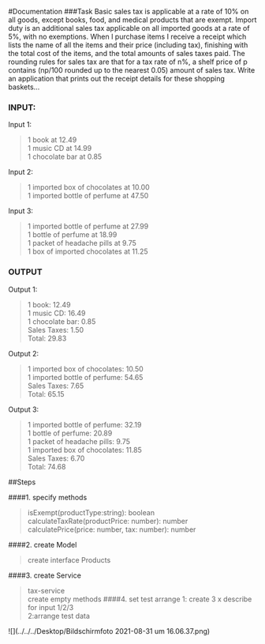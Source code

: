 #Documentation
###Task
Basic sales tax is applicable at a rate of 10% on all goods, except books, food, and medical
products that are exempt. Import duty is an additional sales tax
applicable on all imported goods at a rate of 5%, with no exemptions. When I purchase items
I receive a receipt which lists the name of all the items and their price (including tax),
finishing with the total cost of the items,
and the total amounts of sales taxes paid. The rounding rules for sales tax are that for a tax
rate of n%, a shelf price of p contains (np/100 rounded up to the nearest 0.05) amount of
sales tax.
Write an application that prints out the receipt details for these shopping baskets...

### INPUT:
Input 1:
> 1 book at 12.49<br>
> 1 music CD at 14.99<br>
> 1 chocolate bar at 0.85<br>

Input 2:
> 1 imported box of chocolates at 10.00<br>
> 1 imported bottle of perfume at 47.50<br>

Input 3:
> 1 imported bottle of perfume at 27.99<br>
> 1 bottle of perfume at 18.99<br>
> 1 packet of headache pills at 9.75<br>
> 1 box of imported chocolates at 11.25<br>
### OUTPUT
Output 1:
> 1 book: 12.49<br>
> 1 music CD: 16.49<br>
> 1 chocolate bar: 0.85<br>
> Sales Taxes: 1.50<br>
> Total: 29.83<br>

Output 2:
> 1 imported box of chocolates: 10.50<br>
> 1 imported bottle of perfume: 54.65<br>
> Sales Taxes: 7.65<br>
> Total: 65.15<br>

Output 3:
> 1 imported bottle of perfume: 32.19<br>
> 1 bottle of perfume: 20.89<br>
> 1 packet of headache pills: 9.75<br>
> 1 imported box of chocolates: 11.85<br>
> Sales Taxes: 6.70<br>
> Total: 74.68<br>


##Steps

####1. specify methods

> isExempt(productType:string): boolean<br>
> calculateTaxRate(productPrice: number): number<br>
> calculatePrice(price: number, tax: number): number <br>
> 
####2. create Model
> create interface Products
> 
####3. create Service
>tax-service<br>
>create empty methods 
####4. set test arrange
> 1: create 3 x describe for input 1/2/3<br>
> 2:arrange test data<br>
> 
> 
![](../../../Desktop/Bildschirmfoto 2021-08-31 um 16.06.37.png)

